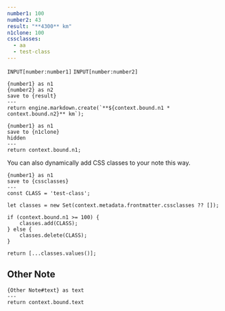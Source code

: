 ```yaml
---
number1: 100
number2: 43
result: "**4300** km"
n1clone: 100
cssclasses:
  - aa
  - test-class
---
```

`INPUT[number:number1]`
`INPUT[number:number2]`

```meta-bind-js-view
{number1} as n1
{number2} as n2
save to {result}
---
return engine.markdown.create(`**${context.bound.n1 * context.bound.n2}** km`);
```

```meta-bind-js-view
{number1} as n1
save to {n1clone}
hidden
---
return context.bound.n1;
```

You can also dynamically add CSS classes to your note this way.

```meta-bind-js-view
{number1} as n1
save to {cssclasses}
---
const CLASS = 'test-class';

let classes = new Set(context.metadata.frontmatter.cssclasses ?? []);

if (context.bound.n1 >= 100) {
    classes.add(CLASS);
} else {
    classes.delete(CLASS);
}

return [...classes.values()];
```

## Other Note

```meta-bind-js-view
{Other Note#text} as text
---
return context.bound.text
```